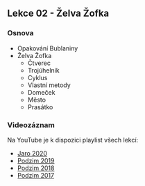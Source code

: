 Lekce 02 - Želva Žofka
----------------------

### Osnova

* Opakování Bublaniny
* Želva Žofka
    * Čtverec
    * Trojúhelník
    * Cyklus
    * Vlastní metody
    * Domeček
    * Město
    * Prasátko



### Videozáznam

Na YouTube je k dispozici playlist všech lekcí:
* [Jaro 2020](https://www.youtube.com/playlist?list=PLTCx5oiCrIJ6qqLUbTUvUyt2GcwnyjtRp)
* [Podzim 2019](https://www.youtube.com/playlist?list=PLTCx5oiCrIJ7tIik1OiuPmGwt4OOqomrR)
* [Podzim 2018](https://www.youtube.com/playlist?list=PLTCx5oiCrIJ70H8jF9FxPs15e3_m6su80)
* [Podzim 2017](https://www.youtube.com/playlist?list=PLUVJxzuCt9AROpKl3Hu-DvdgQV-xHaoQY)
